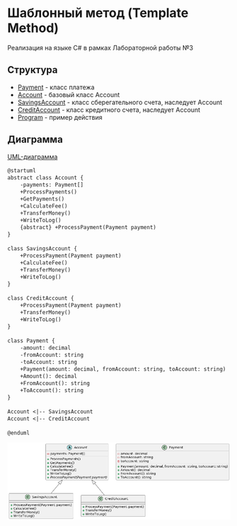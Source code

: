 # Шаблонный метод (Template Method)
Реализация на языке C# в рамках Лабораторной работы №3

## Структура
* [Payment](Payment.cs) - класс платежа
* [Account](Account.cs) - базовый класс Account
* [SavingsAccount](SavingsAccount) - класс сберегательного счета, наследует Account
* [CreditAccount](CreditAccount.cs) - класс кредитного счета, наследует Account
* [Program](Program.cs) - пример действия


## Диаграмма
[UML-диаграмма](template.puml)
```
@startuml
abstract class Account {
    -payments: Payment[]
    +ProcessPayments()
    +GetPayments()
    +CalculateFee()
    +TransferMoney()
    +WriteToLog()
    {abstract} +ProcessPayment(Payment payment)
}

class SavingsAccount {
    +ProcessPayment(Payment payment)
    +CalculateFee()
    +TransferMoney()
    +WriteToLog()
}

class CreditAccount {
    +ProcessPayment(Payment payment)
    +TransferMoney()
    +WriteToLog()
}

class Payment {
    -amount: decimal
    -fromAccount: string
    -toAccount: string
    +Payment(amount: decimal, fromAccount: string, toAccount: string)
    +Amount(): decimal
    +FromAccount(): string
    +ToAccount(): string
}

Account <|-- SavingsAccount
Account <|-- CreditAccount

@enduml
```

![alt text](https://github.com/st-georgy/TMP/blob/master/lab3/img/templ-uml.png)